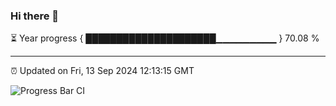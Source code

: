### Hi there 👋

⏳ Year progress { █████████████████████▁▁▁▁▁▁▁▁▁ } 70.08 %

---

⏰ Updated on Fri, 13 Sep 2024 12:13:15 GMT

![Progress Bar CI](https://github.com/EinsPommes/EinsPommes/blob/main/.github/workflows/main.yml)
